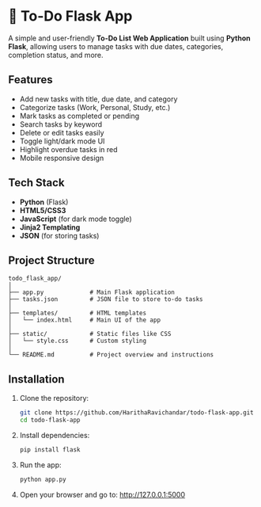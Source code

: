 # 📝 To-Do Flask App

A simple and user-friendly **To-Do List Web Application** built using **Python Flask**, allowing users to manage tasks with due dates, categories, completion status, and more.

##  Features

-  Add new tasks with title, due date, and category
-  Categorize tasks (Work, Personal, Study, etc.)
-  Mark tasks as completed or pending
-  Search tasks by keyword
-  Delete or edit tasks easily
-  Toggle light/dark mode UI
-  Highlight overdue tasks in red
-  Mobile responsive design


##  Tech Stack

- **Python** (Flask)
- **HTML5/CSS3**
- **JavaScript** (for dark mode toggle)
- **Jinja2 Templating**
- **JSON** (for storing tasks)

##  Project Structure


```
todo_flask_app/
│
├── app.py             # Main Flask application
├── tasks.json         # JSON file to store to-do tasks
│
├── templates/         # HTML templates
│   └── index.html     # Main UI of the app
│
├── static/            # Static files like CSS
│   └── style.css      # Custom styling
│
└── README.md          # Project overview and instructions
```


##  Installation

1. Clone the repository:
   ```bash
   git clone https://github.com/HarithaRavichandar/todo-flask-app.git
   cd todo-flask-app
   ```
2. Install dependencies:
   ```bash
   pip install flask
   ```
3. Run the app:
   ```bash
   python app.py
   ```
4. Open your browser and go to:
   http://127.0.0.1:5000
   


